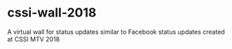 # cssi-wall-2018
A virtual wall for status updates similar to Facebook status updates created at CSSI MTV 2018
